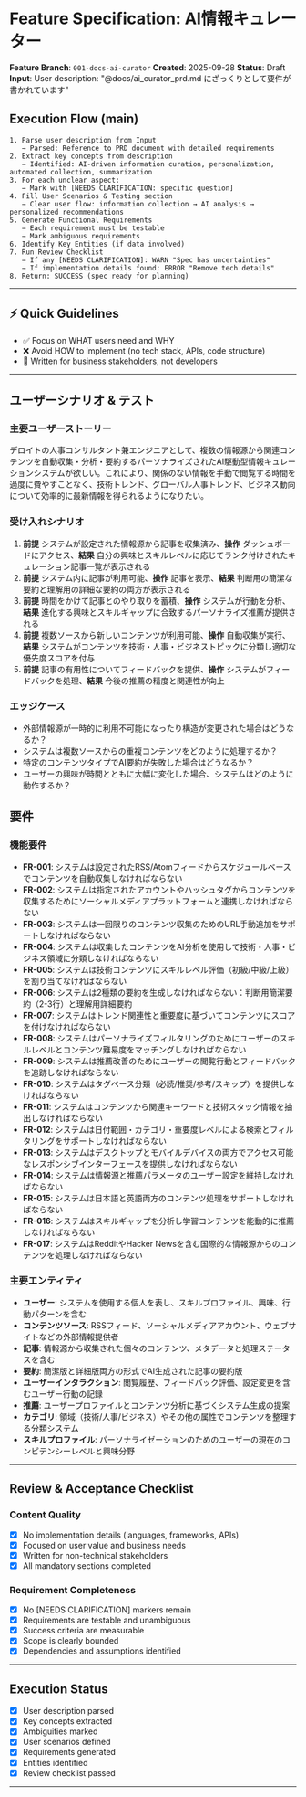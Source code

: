 # Feature Specification: AI情報キュレーター

**Feature Branch**: `001-docs-ai-curator`
**Created**: 2025-09-28
**Status**: Draft
**Input**: User description: "@docs/ai_curator_prd.md にざっくりとして要件が書かれています"

## Execution Flow (main)
```
1. Parse user description from Input
   → Parsed: Reference to PRD document with detailed requirements
2. Extract key concepts from description
   → Identified: AI-driven information curation, personalization, automated collection, summarization
3. For each unclear aspect:
   → Mark with [NEEDS CLARIFICATION: specific question]
4. Fill User Scenarios & Testing section
   → Clear user flow: information collection → AI analysis → personalized recommendations
5. Generate Functional Requirements
   → Each requirement must be testable
   → Mark ambiguous requirements
6. Identify Key Entities (if data involved)
7. Run Review Checklist
   → If any [NEEDS CLARIFICATION]: WARN "Spec has uncertainties"
   → If implementation details found: ERROR "Remove tech details"
8. Return: SUCCESS (spec ready for planning)
```

---

## ⚡ Quick Guidelines
- ✅ Focus on WHAT users need and WHY
- ❌ Avoid HOW to implement (no tech stack, APIs, code structure)
- 👥 Written for business stakeholders, not developers

---

## ユーザーシナリオ & テスト

### 主要ユーザーストーリー
デロイトの人事コンサルタント兼エンジニアとして、複数の情報源から関連コンテンツを自動収集・分析・要約するパーソナライズされたAI駆動型情報キュレーションシステムが欲しい。これにより、関係のない情報を手動で閲覧する時間を過度に費やすことなく、技術トレンド、グローバル人事トレンド、ビジネス動向について効率的に最新情報を得られるようになりたい。

### 受け入れシナリオ
1. **前提** システムが設定された情報源から記事を収集済み、**操作** ダッシュボードにアクセス、**結果** 自分の興味とスキルレベルに応じてランク付けされたキュレーション記事一覧が表示される
2. **前提** システム内に記事が利用可能、**操作** 記事を表示、**結果** 判断用の簡潔な要約と理解用の詳細な要約の両方が表示される
3. **前提** 時間をかけて記事とのやり取りを蓄積、**操作** システムが行動を分析、**結果** 進化する興味とスキルギャップに合致するパーソナライズ推薦が提供される
4. **前提** 複数ソースから新しいコンテンツが利用可能、**操作** 自動収集が実行、**結果** システムがコンテンツを技術・人事・ビジネストピックに分類し適切な優先度スコアを付与
5. **前提** 記事の有用性についてフィードバックを提供、**操作** システムがフィードバックを処理、**結果** 今後の推薦の精度と関連性が向上

### エッジケース
- 外部情報源が一時的に利用不可能になったり構造が変更された場合はどうなるか？
- システムは複数ソースからの重複コンテンツをどのように処理するか？
- 特定のコンテンツタイプでAI要約が失敗した場合はどうなるか？
- ユーザーの興味が時間とともに大幅に変化した場合、システムはどのように動作するか？

## 要件

### 機能要件
- **FR-001**: システムは設定されたRSS/Atomフィードからスケジュールベースでコンテンツを自動収集しなければならない
- **FR-002**: システムは指定されたアカウントやハッシュタグからコンテンツを収集するためにソーシャルメディアプラットフォームと連携しなければならない
- **FR-003**: システムは一回限りのコンテンツ収集のためのURL手動追加をサポートしなければならない
- **FR-004**: システムは収集したコンテンツをAI分析を使用して技術・人事・ビジネス領域に分類しなければならない
- **FR-005**: システムは技術コンテンツにスキルレベル評価（初級/中級/上級）を割り当てなければならない
- **FR-006**: システムは2種類の要約を生成しなければならない：判断用簡潔要約（2-3行）と理解用詳細要約
- **FR-007**: システムはトレンド関連性と重要度に基づいてコンテンツにスコアを付けなければならない
- **FR-008**: システムはパーソナライズフィルタリングのためにユーザーのスキルレベルとコンテンツ難易度をマッチングしなければならない
- **FR-009**: システムは推薦改善のためにユーザーの閲覧行動とフィードバックを追跡しなければならない
- **FR-010**: システムはタグベース分類（必読/推奨/参考/スキップ）を提供しなければならない
- **FR-011**: システムはコンテンツから関連キーワードと技術スタック情報を抽出しなければならない
- **FR-012**: システムは日付範囲・カテゴリ・重要度レベルによる検索とフィルタリングをサポートしなければならない
- **FR-013**: システムはデスクトップとモバイルデバイスの両方でアクセス可能なレスポンシブインターフェースを提供しなければならない
- **FR-014**: システムは情報源と推薦パラメータのユーザー設定を維持しなければならない
- **FR-015**: システムは日本語と英語両方のコンテンツ処理をサポートしなければならない
- **FR-016**: システムはスキルギャップを分析し学習コンテンツを能動的に推薦しなければならない
- **FR-017**: システムはRedditやHacker Newsを含む国際的な情報源からのコンテンツを処理しなければならない

### 主要エンティティ
- **ユーザー**: システムを使用する個人を表し、スキルプロファイル、興味、行動パターンを含む
- **コンテンツソース**: RSSフィード、ソーシャルメディアアカウント、ウェブサイトなどの外部情報提供者
- **記事**: 情報源から収集された個々のコンテンツ、メタデータと処理ステータスを含む
- **要約**: 簡潔版と詳細版両方の形式でAI生成された記事の要約版
- **ユーザーインタラクション**: 閲覧履歴、フィードバック評価、設定変更を含むユーザー行動の記録
- **推薦**: ユーザープロファイルとコンテンツ分析に基づくシステム生成の提案
- **カテゴリ**: 領域（技術/人事/ビジネス）やその他の属性でコンテンツを整理する分類システム
- **スキルプロファイル**: パーソナライゼーションのためのユーザーの現在のコンピテンシーレベルと興味分野

---

## Review & Acceptance Checklist

### Content Quality
- [x] No implementation details (languages, frameworks, APIs)
- [x] Focused on user value and business needs
- [x] Written for non-technical stakeholders
- [x] All mandatory sections completed

### Requirement Completeness
- [x] No [NEEDS CLARIFICATION] markers remain
- [x] Requirements are testable and unambiguous
- [x] Success criteria are measurable
- [x] Scope is clearly bounded
- [x] Dependencies and assumptions identified

---

## Execution Status

- [x] User description parsed
- [x] Key concepts extracted
- [x] Ambiguities marked
- [x] User scenarios defined
- [x] Requirements generated
- [x] Entities identified
- [x] Review checklist passed

---